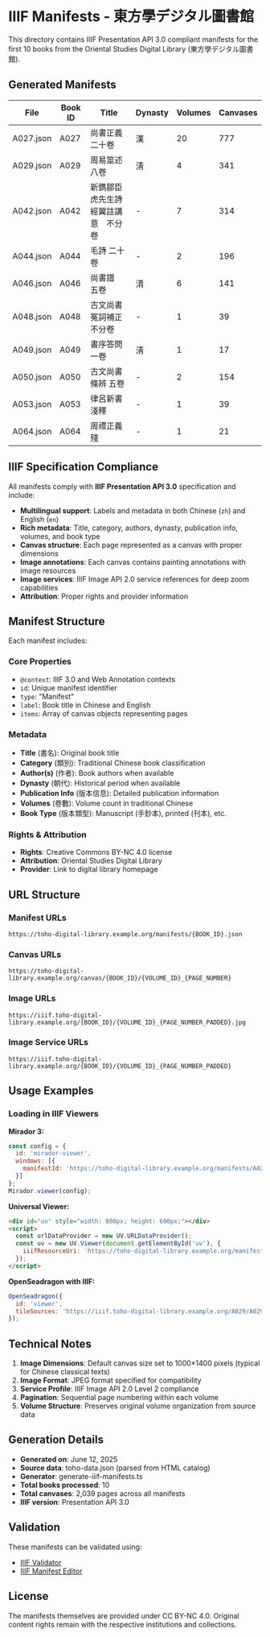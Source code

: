# IIIF Manifests - 東方學デジタル圖書館

This directory contains IIIF Presentation API 3.0 compliant manifests for the first 10 books from the Oriental Studies Digital Library (東方學デジタル圖書館).

## Generated Manifests

| File | Book ID | Title | Dynasty | Volumes | Canvases |
|------|---------|-------|---------|---------|----------|
| A027.json | A027 | 尚書正義　二十卷 | 漢 | 20 | 777 |
| A029.json | A029 | 周易筮述　八卷 | 淸 | 4 | 341 |
| A042.json | A042 | 新鐫鄒臣虎先生詩經翼註講意　不分卷 | - | 7 | 314 |
| A044.json | A044 | 毛詩 二十卷 | - | 2 | 196 |
| A046.json | A046 | 尚書譜　五卷 | 清 | 6 | 141 |
| A048.json | A048 | 古文尚書冤詞補正 不分卷 | - | 1 | 39 |
| A049.json | A049 | 書序答問  一卷 | 淸 | 1 | 17 |
| A050.json | A050 | 古文尚書條辨  五卷 | - | 2 | 154 |
| A053.json | A053 | 律呂新書淺釋 | - | 1 | 39 |
| A064.json | A064 | 周禮正義殘 | - | 1 | 21 |

## IIIF Specification Compliance

All manifests comply with **IIIF Presentation API 3.0** specification and include:

- **Multilingual support**: Labels and metadata in both Chinese (`zh`) and English (`en`)
- **Rich metadata**: Title, category, authors, dynasty, publication info, volumes, and book type
- **Canvas structure**: Each page represented as a canvas with proper dimensions
- **Image annotations**: Each canvas contains painting annotations with image resources
- **Image services**: IIIF Image API 2.0 service references for deep zoom capabilities
- **Attribution**: Proper rights and provider information

## Manifest Structure

Each manifest includes:

### Core Properties
- `@context`: IIIF 3.0 and Web Annotation contexts
- `id`: Unique manifest identifier
- `type`: "Manifest"
- `label`: Book title in Chinese and English
- `items`: Array of canvas objects representing pages

### Metadata
- **Title** (書名): Original book title
- **Category** (類別): Traditional Chinese book classification
- **Author(s)** (作者): Book authors when available
- **Dynasty** (朝代): Historical period when available  
- **Publication Info** (版本信息): Detailed publication information
- **Volumes** (卷數): Volume count in traditional Chinese
- **Book Type** (版本類型): Manuscript (手鈔本), printed (刊本), etc.

### Rights & Attribution
- **Rights**: Creative Commons BY-NC 4.0 license
- **Attribution**: Oriental Studies Digital Library
- **Provider**: Link to digital library homepage

## URL Structure

### Manifest URLs
```
https://toho-digital-library.example.org/manifests/{BOOK_ID}.json
```

### Canvas URLs  
```
https://toho-digital-library.example.org/canvas/{BOOK_ID}/{VOLUME_ID}_{PAGE_NUMBER}
```

### Image URLs
```
https://iiif.toho-digital-library.example.org/{BOOK_ID}/{VOLUME_ID}_{PAGE_NUMBER_PADDED}.jpg
```

### Image Service URLs
```
https://iiif.toho-digital-library.example.org/{BOOK_ID}/{VOLUME_ID}_{PAGE_NUMBER_PADDED}
```

## Usage Examples

### Loading in IIIF Viewers

**Mirador 3:**
```javascript
const config = {
  id: 'mirador-viewer',
  windows: [{
    manifestId: 'https://toho-digital-library.example.org/manifests/A029.json'
  }]
};
Mirador.viewer(config);
```

**Universal Viewer:**
```html
<div id="uv" style="width: 800px; height: 600px;"></div>
<script>
  const urlDataProvider = new UV.URLDataProvider();
  const uv = new UV.Viewer(document.getElementById('uv'), {
    iiifResourceUri: 'https://toho-digital-library.example.org/manifests/A029.json'
  });
</script>
```

**OpenSeadragon with IIIF:**
```javascript
OpenSeadragon({
  id: 'viewer',
  tileSources: 'https://iiif.toho-digital-library.example.org/A029/A0290001_001/info.json'
});
```

## Technical Notes

1. **Image Dimensions**: Default canvas size set to 1000×1400 pixels (typical for Chinese classical texts)
2. **Image Format**: JPEG format specified for compatibility
3. **Service Profile**: IIIF Image API 2.0 Level 2 compliance
4. **Pagination**: Sequential page numbering within each volume
5. **Volume Structure**: Preserves original volume organization from source data

## Generation Details

- **Generated on**: June 12, 2025
- **Source data**: toho-data.json (parsed from HTML catalog)
- **Generator**: generate-iiif-manifests.ts
- **Total books processed**: 10
- **Total canvases**: 2,039 pages across all manifests
- **IIIF version**: Presentation API 3.0

## Validation

These manifests can be validated using:
- [IIIF Validator](https://presentation-validator.iiif.io/)
- [IIIF Manifest Editor](https://manifest-editor.netlify.app/)

## License

The manifests themselves are provided under CC BY-NC 4.0. Original content rights remain with the respective institutions and collections.
